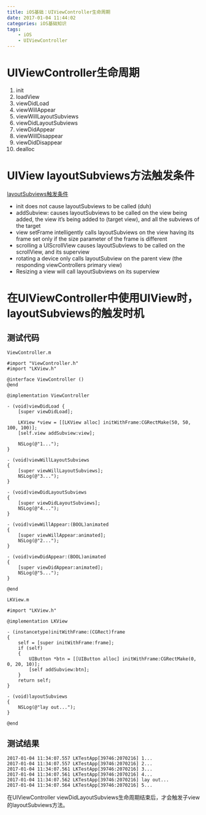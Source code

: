 ```yaml
---
title: iOS基础：UIViewController生命周期
date: 2017-01-04 11:44:02
categories: iOS基础知识
tags: 
    - iOS
    - UIViewController
---
```


# UIViewController生命周期
1. init
2. loadView
3. viewDidLoad
4. viewWillAppear
5. viewWillLayoutSubviews
6. viewDidLayoutSubviews
7. viewDidAppear
8. viewWillDisappear
9. viewDidDisappear
10. dealloc
<!-- more -->

# UIView layoutSubviews方法触发条件
[layoutSubviews触发条件](http://stackoverflow.com/questions/728372/when-is-layoutsubviews-called)
- init does not cause layoutSubviews to be called (duh)
- addSubview: causes layoutSubviews to be called on the view being added, the view it’s being added to (target view), and all the subviews of the target
- view setFrame intelligently calls layoutSubviews on the view having its frame set only if the size parameter of the frame is different
- scrolling a UIScrollView causes layoutSubviews to be called on the scrollView, and its superview
- rotating a device only calls layoutSubview on the parent view (the responding viewControllers primary view)
- Resizing a view will call layoutSubviews on its superview

# 在UIViewController中使用UIView时，layoutSubviews的触发时机
## 测试代码
`ViewController.m`
```
#import "ViewController.h"
#import "LKView.h"

@interface ViewController ()
@end

@implementation ViewController

- (void)viewDidLoad {
    [super viewDidLoad];
    
    LKView *view = [[LKView alloc] initWithFrame:CGRectMake(50, 50, 100, 100)];
    [self.view addSubview:view];
    
    NSLog(@"1...");
}

- (void)viewWillLayoutSubviews
{
    [super viewWillLayoutSubviews];
    NSLog(@"3...");
}

- (void)viewDidLayoutSubviews
{
    [super viewDidLayoutSubviews];
    NSLog(@"4...");
}

- (void)viewWillAppear:(BOOL)animated
{
    [super viewWillAppear:animated];
    NSLog(@"2...");
}

- (void)viewDidAppear:(BOOL)animated
{
    [super viewDidAppear:animated];
    NSLog(@"5...");
}

@end
```

`LKView.m`
```
#import "LKView.h"

@implementation LKView

- (instancetype)initWithFrame:(CGRect)frame
{
    self = [super initWithFrame:frame];
    if (self)
    {
        UIButton *btn = [[UIButton alloc] initWithFrame:CGRectMake(0, 0, 20, 10)];
        [self addSubview:btn];
    }
    return self;
}

- (void)layoutSubviews
{
    NSLog(@"lay out...");
}

@end
```

## 测试结果
```
2017-01-04 11:34:07.557 LKTestApp[39746:2070216] 1...
2017-01-04 11:34:07.557 LKTestApp[39746:2070216] 2...
2017-01-04 11:34:07.561 LKTestApp[39746:2070216] 3...
2017-01-04 11:34:07.561 LKTestApp[39746:2070216] 4...
2017-01-04 11:34:07.562 LKTestApp[39746:2070216] lay out...
2017-01-04 11:34:07.564 LKTestApp[39746:2070216] 5...
```

在UIViewController viewDidLayoutSubviews生命周期结束后，才会触发子view的layoutSubviews方法。